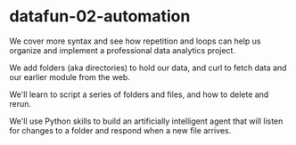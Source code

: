 # datafun-02-automation

We cover more syntax and see how repetition and loops can help us organize and implement a professional data analytics project. 

We add folders (aka directories) to hold our data, and curl to fetch data and our earlier module from the web. 

We'll learn to script a series of folders and files, and how to delete and rerun.  

We'll use Python skills to build an artificially intelligent agent that will listen for changes to a folder and respond when a new file arrives. 